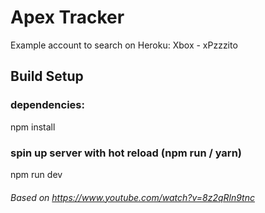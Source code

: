 # Apex Tracker

Example account to search on Heroku: Xbox - xPzzzito

## Build Setup

### dependencies:
npm install

### spin up server with hot reload (npm run / yarn)
npm run dev



###### Based on https://www.youtube.com/watch?v=8z2qRln9tnc
